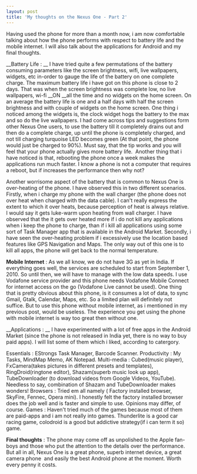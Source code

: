 ```yaml
---
layout: post
title: 'My thoughts on the Nexus One - Part 2'
---
```


Having used the phone for more than a month now, i am now comfortable talking about how the phone performs with respect to battery life and the mobile internet. I will also talk about the applications for Android and my final thoughts.

__Battery Life : __
I have tried quite a few permutations of the battery consuming parameters like the screen brightness, wifi, live wallpapers, widgets, etc in-order to gauge the life of the battery on one complete charge. The maximum battery life i have got on this phone is close to 2 days. That was when the screen brightness was complete low, no live wallpapers, wi-fi __ON __all the time and no widgets on the home screen. On an average the battery life is one and a half days with half the screen brightness and with couple of widgets on the home screen. One thing i noticed among the widgets is, the clock widget hogs the battery to the max and so do the live wallpapers. I had come across tips and suggestions form other Nexus One users, to use the battery till it completely drains out and then do a complete charge, up until the phone is completely charged, and not till charging turquoise LED becomes green (At that point, the phone would just be charged to 90%). Must say, that the tip works and you will feel that your phone actually gives more battery life.  Another thing that i have noticed is that, rebooting the phone once a week makes the applications run much faster. I know a phone is not a computer that requires a reboot, but if increases the performance then why not?

Another worrisome aspect of the battery that is common to Nexus One is over-heating of the phone. I have observed this in two different scenarios. Firstly, when i charge my phone with the wall charger (the phone does not over heat when charged with the data cable). I can't really express the extent to which it over heats, because perception of heat is always relative. I would say it gets luke-warm upon heating from wall charger. I have observed that the it gets over heated more if i do not kill any applications when i keep the phone to charge, than if i kill all applications using some sort of Task Manager app that is available in the Android Market. Secondly, i have seen the over-heating problem if i excessively use the location based features like GPS Navigation and Maps. The only way out of this one is to kill all apps, the phone will get back to the normal temperature.

__Mobile Internet__ :
As we all know, we do not have 3G as yet in India. If everything goes well, the services are scheduled to start from September 1, 2010. So until then, we will have to manage with the low data speeds. I use Vodafone service provider and this phone needs Vodafone Mobile Connect for internet access on the go (Vodafone Live cannot be used). One thing that is pretty obvious about this phone, is it consumes a lot of data, to sync Gmail, Gtalk, Calendar, Maps, etc. So a limited plan will definitely not suffice. But to use this phone without mobile internet, as i mentioned in my previous post, would be useless. The experience you get using the phone with mobile internet is way too great then without one.

__Applications : __
I have experimented with a lot of free apps in the Android Market (since the phone is not released in India yet, there is no way to buy paid apps). I will list some of them which i liked, according to catergory.

Essentials : EStrongs Task Manager, Barcode Scanner.
Productivity : My Tasks, MindMap Memo, AK Notepad.
Multi-media : Cubed(music player), FxCamera(takes pictures in different presets and templates), RingDroid(ringtone editor), Shazam(superb music look up app), TubeDownloader (to download videos from Google Videos, YouTube). Needless to say, combination of Shazam and TubeDownloader makes wonders!
Browsers : Tried em all namely ( Factory installed browser, SkyFire, Fennec, Opera mini). I honestly felt the factory installed browser does the job well and is faster and simple to use. Opinions may differ, of course.
Games : Haven't tried much of the games because most of them are paid-apps and i am not really into games. Thunderlite is a good car racing game, colodroid is a good but addictive strategy(if i can term it so) game.

__Final thoughts__ :
The phone may come off as unpolished to the Apple fan-boys and those who put the attention to the details over the performance. But all in all, Nexus One is a great phone, superb internet device, a great camera phone  and easily the best Android phone at the moment. Worth every penny it costs.

